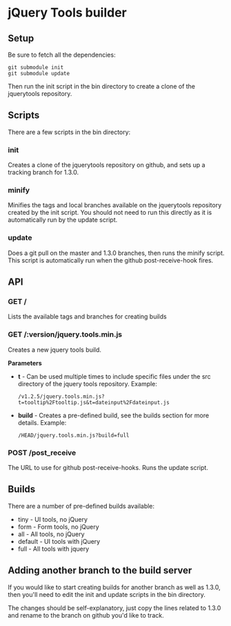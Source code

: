 # jQuery Tools builder

## Setup

Be sure to fetch all the dependencies:

    git submodule init
    git submodule update

Then run the init script in the bin directory to create a clone of the
jquerytools repository.

## Scripts

There are a few scripts in the bin directory:

### init

Creates a clone of the jquerytools repository on github, and sets up a tracking
branch for 1.3.0. 

### minify

Minifies the tags and local branches available on the jquerytools repository
created by the init script. You should not need to run this directly as it is
automatically run by the update script.

### update

Does a git pull on the master and 1.3.0 branches, then runs the minify script.
This script is automatically run when the github post-receive-hook fires.

## API

### GET /

Lists the available tags and branches for creating builds

### GET /:version/jquery.tools.min.js

Creates a new jquery tools build.

__Parameters__

* __t__ - Can be used multiple times to include specific files under the src
  directory of the jquery tools repository. Example:

      /v1.2.5/jquery.tools.min.js?t=tooltip%2Ftooltip.js&t=dateinput%2Fdateinput.js

* __build__ - Creates a pre-defined build, see the builds section for more details.
  Example:

      /HEAD/jquery.tools.min.js?build=full

### POST /post_receive

The URL to use for github post-receive-hooks. Runs the update script.

## Builds

There are a number of pre-defined builds available:

* tiny - UI tools, no jQuery
* form - Form tools, no jQuery
* all -  All tools, no jQuery
* default -  UI tools with jQuery
* full - All tools with jquery

## Adding another branch to the build server

If you would like to start creating builds for another branch as well as 1.3.0,
then you'll need to edit the init and update scripts in the bin directory.

The changes should be self-explanatory, just copy the lines related to 1.3.0 and
rename to the branch on github you'd like to track.
